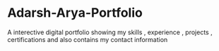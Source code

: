# Adarsh-Arya-Portfolio
A interective digital portfolio showing my skills , experience , projects , certifications and also contains my contact information
